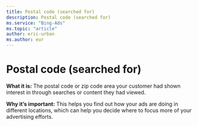 ```yaml
---
title: Postal code (searched for)
description: Postal code (searched for)
ms.service: "Bing-Ads"
ms.topic: "article"
author: eric-urban
ms.author: eur
---
```


# Postal code (searched for)

**What it is:**     The postal code or zip code area your customer had shown interest in through searches or content they had viewed.

**Why it’s important:**     This helps you find out how your ads are doing in different locations, which can help you decide where to focus more of your advertising efforts.


